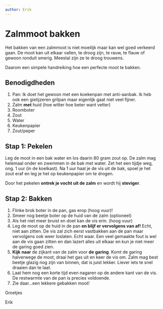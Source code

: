 ```yaml
---
author: Erik
---
```


# Zalmmoot bakken

Het bakken van een zalmmoot is niet moeilijk maar kan wel goed verkeerd gaan. De moot kan uit elkaar vallen, te droog zijn, te rauw, te flauw of gewoon ronduit smerig. Meestal zijn ze te droog trouwens.

Daarom een simpele handreiking hoe een perfecte moot te bakken.

## Benodigdheden

1. Pan: Ik doet het gewoon met een koekenpan met anti-aanbak. Ik heb ook een gietijzeren grilpan maar eigenlijk gaat niet veel fijner.
2. Zalm **met** huid (hoe witter hoe beter want vetter)
3. Roomboter
4. Zout
5. Water
6. Keukenpapier
7. Zout/peper

## Stap 1: Pekelen

Leg de moot in een bak water en los daarin 80 gram zout op. De zalm mag helemaal onder en zwemmen in de bak met water. Zet het een tijdje weg, ong. 1 uur (in de koelkast). Na 1 uur haal je de vis uit de bak, spoel je het zout eraf en leg je het op keukenpapier om te drogen.

Door het pekelen **ontrek je vocht uit de zalm** en wordt hij **steviger**.

## Stap 2: Bakken

1. Flinke brok boter in de pan, gas erop (hoog vuur)!
2. Smeer nog beetje boter op de huid van de zalm (optioneel)
3. Als het niet meer bruist en doet kan de vis erin. (hoog vuur)
4. Leg de moot op de huid in de pan **en blijf er vervolgens van af!** Echt, niet aan zitten. De vis zal zich eerst vastbakken aan de pan maar vervolgens ook weer loslaten. Echt waar. Een veel gemaakte fout is wel aan de vis gaan zitten en dan lazert alles uit elkaar en kun je niet meer de garing goed zien.
5. **Kijk** **naar** de zijkant van de zalm voor **de** **garing**. Komt de garing halverwege de moot, draai het gas uit en keer de vis om. Zalm mag best beetje glazig nog zijn van binnen, dat is juist lekker. Liever iets te snel draaien dan te laat.
6. Laat hem nog een korte tijd even nagaren op de andere kant van de vis. De restwarmte van de pan is precies voldoende.
7. Zie daar...een lekkere gebakken moot!

Groetjes

Erik

